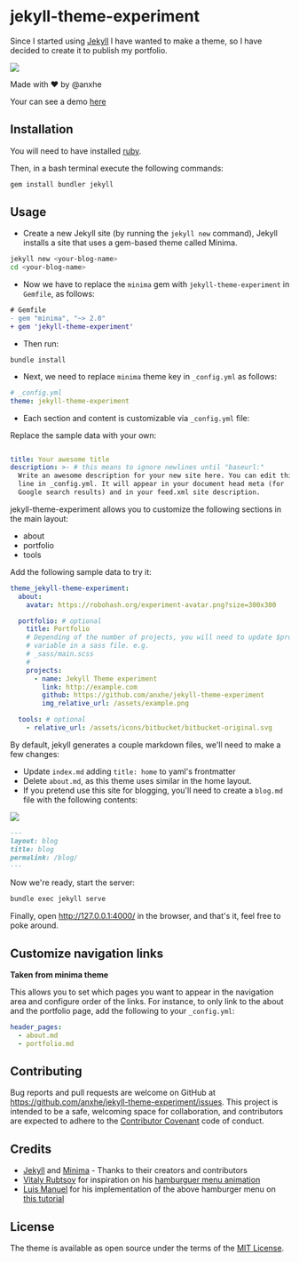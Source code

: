 # jekyll-theme-experiment

Since I started using [Jekyll](https://jekyllrb.com/) I have wanted to make a theme, so I have decided to create it to publish my portfolio.

![](https://cl.ly/2F3f432B0z09/Screen%20Recording%202018-02-24%20at%2011.23%20p.m..gif)

Made with ♥️ by @anxhe

Your can see a demo [here](https://anxhe.github.io/jekyll-theme-experiment/)

## Installation

You will need to have installed [ruby](https://www.ruby-lang.org/en/documentation/installation/).

Then, in a bash terminal execute the following commands:

```sh
gem install bundler jekyll
```

## Usage

- Create a new Jekyll site (by running the `jekyll new` command), Jekyll installs a site that uses a gem-based theme called Minima.

```bash
jekyll new <your-blog-name>
cd <your-blog-name>
```
- Now we have to replace the `minima` gem with `jekyll-theme-experiment` in `Gemfile`, as follows:

```diff
# Gemfile
- gem "minima", "~> 2.0"
+ gem 'jekyll-theme-experiment'
```

- Then run:

`bundle install`

- Next, we need to replace `minima` theme key in `_config.yml` as follows:

```yml
# _config.yml
theme: jekyll-theme-experiment
```

- Each section and content is customizable via `_config.yml` file:

Replace the sample data with your own:

```yml

title: Your awesome title
description: >- # this means to ignore newlines until "baseurl:"
  Write an awesome description for your new site here. You can edit this
  line in _config.yml. It will appear in your document head meta (for
  Google search results) and in your feed.xml site description.
```

jekyll-theme-experiment allows you to customize the following sections in the main layout:

  - about
  - portfolio
  - tools

Add the following sample data to try it:

```yml
theme_jekyll-theme-experiment:
  about:
    avatar: https://robohash.org/experiment-avatar.png?size=300x300

  portfolio: # optional
    title: Portfolio
    # Depending of the number of projects, you will need to update $projects
    # variable in a sass file. e.g.
    # _sass/main.scss
    #
    projects:
      - name: Jekyll Theme experiment
        link: http://example.com
        github: https://github.com/anxhe/jekyll-theme-experiment
        img_relative_url: /assets/example.png

  tools: # optional
    - relative_url: /assets/icons/bitbucket/bitbucket-original.svg
```

By default, jekyll generates a couple markdown files, we'll need to make
a few changes:

- Update `index.md` adding `title: home` to yaml's frontmatter
- Delete `about.md`, as this theme uses similar in the home layout.
- If you pretend use this site for blogging, you'll need to create a `blog.md` file with the following contents:

![](https://cl.ly/3h3v3b210c0p/Screen%20Recording%202018-02-24%20at%2011.27%20p.m..gif)

```md
---
layout: blog
title: blog
permalink: /blog/
---
```

Now we're ready, start the server:

```sh
bundle exec jekyll serve
```

Finally, open  http://127.0.0.1:4000/ in the browser, and that's it, feel free to poke around.

## Customize navigation links

**Taken from minima theme**

This allows you to set which pages you want to appear in the navigation area and configure order of the links. For instance, to only link to the about and the portfolio page, add the following to your `_config.yml`:

```yml
header_pages:
  - about.md
  - portfolio.md
```

## Contributing

Bug reports and pull requests are welcome on GitHub at https://github.com/anxhe/jekyll-theme-experiment/issues. This project is intended to be a safe, welcoming space for collaboration, and contributors are expected to adhere to the [Contributor Covenant](http://contributor-covenant.org) code of conduct.

## Credits

- [Jekyll](https://github.com/jekyll/jekyll) and [Minima](https://github.com/jekyll/minima) - Thanks to their creators and contributors
- [Vitaly Rubtsov](https://dribbble.com/Vitwai) for inspiration on  his [hamburguer menu animation](https://dribbble.com/shots/2293621-Hamburger-Menu-Animation)
- [Luis Manuel](https://scotch.io/@lmgonzalves) for his implementation of the above hamburger menu on [this tutorial](https://scotch.io/tutorials/building-a-morphing-hamburger-menu-with-css)

## License

The theme is available as open source under the terms of the [MIT License](https://opensource.org/licenses/MIT).
